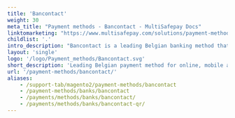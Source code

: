 ```yaml
---
title: 'Bancontact'
weight: 30
meta_title: "Payment methods - Bancontact - MultiSafepay Docs"
linktomarketing: "https://www.multisafepay.com/solutions/payment-methods/bancontact"
childlist: '.'
intro_description: "Bancontact is a leading Belgian banking method that supports online, mobile app, QR, and POS payments. It is a household name and supported by over 80% of Belgian webshops."
layout: 'single'
logo: '/logo/Payment_methods/Bancontact.svg'
short_description: 'Leading Belgian payment method for online, mobile app, and POS payments.'
url: '/payment-methods/bancontact/'
aliases: 
    - /support-tab/magento2/payment-methods/bancontact
    - /payment-methods/banks/bancontact
    - /payments/methods/banks/bancontact/
    - /payments/methods/banks/bancontact-qr/
---
```

